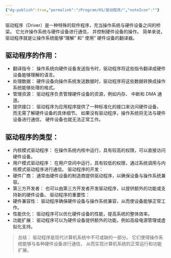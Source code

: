 ```yaml
---
{"dg-publish":true,"permalink":"/Program/OS/驱动程序/","noteIcon":""}
---
```


驱动程序（Driver）是一种特殊的软件程序，充当操作系统与硬件设备之间的桥梁。 它允许操作系统与硬件设备进行通信， 并控制硬件设备的操作。  简单来说，驱动程序就是让操作系统能够“理解” 和“ 使用” 硬件设备的翻译器。 
## 驱动程序的作用：
- 翻译指令： 操作系统向硬件设备发送指令时，驱动程序将这些指令翻译成硬件设备能够理解的语言。 
- 处理数据： 硬件设备向操作系统发送数据时，驱动程序将这些数据转换成操作系统能够处理的格式。 
- 管理资源： 驱动程序负责管理硬件设备的资源，例如内存、 中断和 DMA 通道。
- 提供接口： 驱动程序为应用程序提供了一种标准化的接口来访问硬件设备， 而无需了解硬件设备的具体细节。 
如果没有驱动程序，操作系统将无法与硬件设备进行通信， 硬件设备也就无法正常工作。 

## 驱动程序的类型：
- 内核模式驱动程序： 在操作系统内核中运行，具有较高的权限，可以直接访问硬件设备。 
- 用户模式驱动程序： 在用户空间中运行，具有较低的权限，通过系统调用与内核模式驱动程序进行通信。 
驱动程序的开发：
- 硬件厂商： 通常由硬件设备的制造商提供驱动程序，以确保设备与操作系统兼容。 
- 第三方开发者： 也可以由第三方开发者开发驱动程序，以提供额外的功能或支持新的硬件设备。 
驱动程序的重要性：
- 硬件兼容性： 驱动程序确保硬件设备与操作系统兼容，从而使设备能够正常工作。 
- 性能优化： 驱动程序可以优化硬件设备的性能，提高系统的整体效率。 
- 功能扩展： 驱动程序可以为硬件设备提供额外的功能，例如高级电源管理或虚拟化支持。 
> 总结：
>  驱动程序是现代计算机系统中不可或缺的一部分。 它们使得操作系统能够与各种硬件设备进行通信， 从而实现计算机系统的正常运行和功能扩展。 